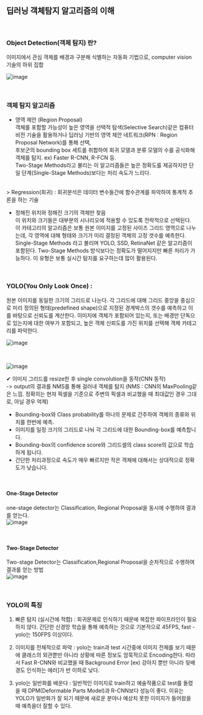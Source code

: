 ## 딥러닝 객체탐지 알고리즘의 이해
<br>  

### Object Detection(객체 탐지) 란?
이미지에서 관심 객체를 배경과 구분해 식별하는 자동화 기법으로, computer vision 기술의 하위 집합 


![image](https://user-images.githubusercontent.com/74512114/147708164-6b6f492f-0ad0-4425-8bf0-00bdc82a8ca8.png)

<br>    
  
### 객체 탐지 알고리즘
 - 영역 제안 (Region Proposal)   
 객체를 포함할 가능성이 높은 영역을 선택적 탐색(Selective Search)같은 컴퓨터 비전 기술을 활용하거나 딥러닝 기반의 영역 제안 네트워크(RPN : Region Proposal Network)를 통해 선택,  
 후보군의 bounding box 세트를 취합하여 회귀 모델과 분류 모델의 수를 공식화해 객체를 탐지. ex) Faster R-CNN, R-FCN 등.  
 Two-Stage Methods라고 불리는 이 알고리즘들은 높은 정확도를 제공하지만 단일 단계(Single-Stage Methods)보다는 처리 속도가 느리다.  
 
 <br>  
 > Regression(회귀) : 회귀분석은 데이터 변수들간에 함수관계를 파악하여 통계적 추론을 하는 기술
 
<br>   
    
- 정해진 위치와 정해진 크기의 객체만 찾음  
이 위치와 크기들은 대부분의 시나리오에 적용할 수 있도록 전략적으로 선택된다. 이 카테고리의 알고리즘은 보통 원본 이미지를 고정된 사이즈 그리드 영역으로 나누는데, 각 영역에 대해 형태와 크기가 미리 결정된 객체의 고정 갯수를 예측한다. Single-Stage Methods 라고 불리며 YOLO, SSD, RetinaNet 같은 알고리즘이 포함된다. Two-Stage Methods 방식보다는 정확도가 떨어지지만 빠른 처리가 가능하다. 이 유형은 보통 실시간 탐지를 요구하는데 많이 활용된다.


<br>  

### YOLO(You Only Look Once) :    
원본 이미지를 동일한 크기의 그리드로 나눈다. 각 그리드에 대해 그리드 중앙을 중심으로 미리 정의된 형태(predefined shape)으로 지정된 경계박스의 갯수를 예측하고 이를 바탕으로 신뢰도를 계산한다.  이미지에 객체가 포함되어 있는지, 또는 배경만 단독으로 있는지에 대한 여부가 포함되고, 높은 객체 신뢰도를 가진 위치를 선택해 객체 카테고리를 파악한다.   

![image](https://user-images.githubusercontent.com/74512114/147708201-1a5bf2e1-0cf7-41b3-b47c-42046ec54277.png)


<br>   

![image](https://user-images.githubusercontent.com/74512114/147708215-124220c9-3177-4b6e-b805-facf1965e9e3.png)

✔ 이미지 그리드를 resize한 후 single convolution을 동작(CNN 동작)    
-> output의 결과를 NMS를 통해 걸러내 객체를 탐지 (NMS : CNN의 MaxPooling같은 느낌. 정확히는 현쟈 픽셀을 기준으로 주변의 픽셀과 비교했을 때 최대값인 경우 그대로, 아닐 경우 억제) 
- Bounding-box와 Class probability를 하나의 문제로 간주하여 객체의 종류와 위치를 한번에 예측. 
- 이미지를 일정 크기의 그리드로 나눠 각 그리드에 대한 Bounding-box를 예측합니다.
- Bounding-box의 confidence score와 그리드셀의 class score의 값으로 학습하게 됩니다. 
- 간단한 처리과정으로 속도가 매우 빠르지만 작은 객체에 대해서는 상대적으로 정확도가 낮습니다.

<br>  
   
#### One-Stage Detector
one-stage detector는 Classification, Regional Proposal을 동시에 수행하여 결과를 얻는다.   
![image](https://user-images.githubusercontent.com/74512114/147708231-f5f30aa6-588e-4f60-817e-00c9e3d45082.png)

<br>  

#### Two-Stage Detector  
Two-stage Detector는 Classification,Regional Proposal을 순차적으로 수행하여 결과를 얻는 방법  
![image](https://user-images.githubusercontent.com/74512114/147708238-e688af2e-3a04-4757-973f-ec78ded9f418.png)

<br>  


### YOLO의 특징 
1. 빠른 탐지 (실시간에 적합) : 회귀문제로 인식하기 때문에 복잡한 파이프라인이 필요하지 않다. 간단한 신경망 학습을 통해 예측하는 것으로 기본적으로 45FPS, fast - yolo는 150FPS 이상이다.  
2. 이미지를 전체적으로 파악 : yolo는 train과 test 시간중에 이미지 전체를 보기 때문에 클래스의 외관뿐만 아니라 상황에 따른 정보도 암묵적으로 Encoding한다. 따라서 Fast R-CNN와 비교했을 때 Background Error [ex) 강아지 뿐만 아니라 뒷배경도 인식하는 에러]가 반 이하로 낮다.

3. yolo는 일반화를 배운다 : 일반적인 이미지로 train하고 예술작품으로 test를 돌렸을 때 DPM(Deformable Parts Model)과 R-CNN보다 성능이 좋다. 이유는 YOLO가 일반화가 잘 되기 때문에 새로운 분야나 예상치 못한 이미지가 들어왔을 때 예측을더 잘할 수 있다.
